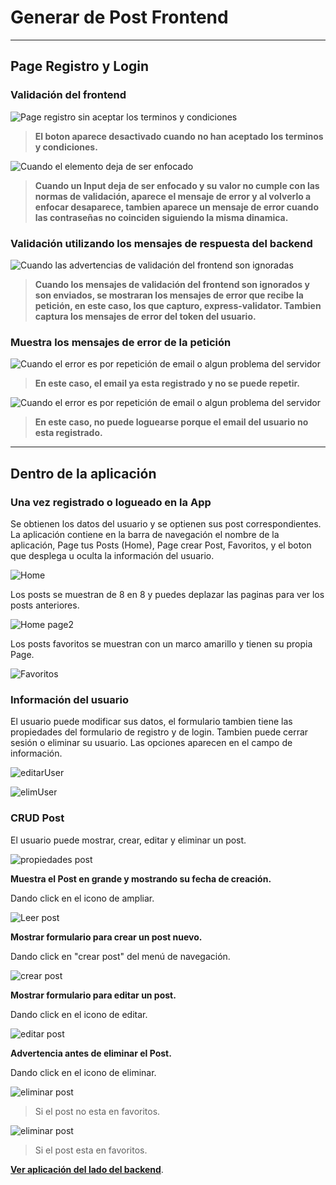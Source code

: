# Generar de Post Frontend
---

## Page Registro y Login

### Validación del frontend
![Page registro sin aceptar los terminos y condiciones](public/creador-de-post/termsRe.png)

> **El boton aparece desactivado cuando no han aceptado los terminos y condiciones.**

![Cuando el elemento deja de ser enfocado](public/creador-de-post/termsRe2.png)

> **Cuando un Input deja de ser enfocado y su valor no cumple con las normas de validación, aparece el mensaje de error y al volverlo a enfocar desaparece, tambien aparece un mensaje de error cuando las contraseñas no coinciden siguiendo la misma dinamica.**
### Validación utilizando los mensajes de respuesta del backend

![Cuando las advertencias de validación del frontend son ignoradas](public/creador-de-post/formVal.png)

> **Cuando los mensajes de validación del frontend son ignorados y son enviados, se mostraran los mensajes de error que recibe la petición, en este caso, los que capturo, express-validator. Tambien captura los mensajes de error del token del usuario.**

### Muestra los mensajes de error de la petición

![Cuando el error es por repetición de email o algun problema del servidor](public/creador-de-post/emailUsed.png)

> **En este caso, el email ya esta registrado y no se puede repetir.**

![Cuando el error es por repetición de email o algun problema del servidor](public/creador-de-post/EmailNoRe.png)

> **En este caso, no puede loguearse porque el email del usuario no esta registrado.**
---

## Dentro de la aplicación

### Una vez registrado o logueado en la App

Se obtienen los datos del usuario y se optienen sus post correspondientes. La aplicación contiene en la barra de navegación el nombre de la aplicación, Page tus Posts (Home), Page crear Post, Favoritos, y el boton que desplega u oculta la información del usuario.

![Home](public/creador-de-post/Home.png)

Los posts se muestran de 8 en 8 y puedes deplazar las paginas para ver los posts anteriores.

![Home page2](public/creador-de-post/Home2.png)

Los posts favoritos se muestran con un marco amarillo y tienen su propia Page.

![Favoritos](public/creador-de-post/favP.png)

### Información del usuario

El usuario puede modificar sus datos, el formulario tambien tiene las propiedades del formulario de registro y de login. Tambien puede cerrar sesión o eliminar su usuario. Las opciones aparecen en el campo de información.

![editarUser](public/creador-de-post/editU.png)

![elimUser](public/creador-de-post/elimU.png)

### CRUD Post

El usuario puede mostrar, crear, editar y eliminar un post.

![propiedades post](public/creador-de-post/postI.png)

**Muestra el Post en grande y mostrando su fecha de creación.**

Dando click en el icono de ampliar.

![Leer post](public/creador-de-post/RPost.png)

**Mostrar formulario para crear un post nuevo.**

Dando click en "crear post" del menú de navegación.

![crear post](public/creador-de-post/CPost.png)

**Mostrar formulario para editar un post.**

Dando click en el icono de editar.

![editar post](public/creador-de-post/UPost.png)

**Advertencia antes de eliminar el Post.**

Dando click en el icono de eliminar.

![eliminar post](public/creador-de-post/DPost.png)
> Si el post no esta en favoritos.

![eliminar post](public/creador-de-post/DFPost.png)
> Si el post esta en favoritos.

**[Ver aplicación del lado del backend](https://github.com/JoseL-GuerreroB/GeneradorPostBackEnd)**.
